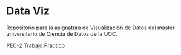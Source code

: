 # Data Viz
Repositorio para la asignatura de Visualización de Datos del master universitario de Ciencia de Datos de la UOC.

[PEC-2](src/html/index.html)
[Trabajo Práctico](practica/html/practica.html)